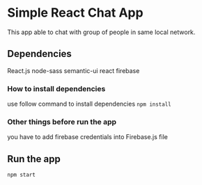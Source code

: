 # Simple React Chat App
 
 This app able to chat with group of people in same local network.
 
## Dependencies

React.js
node-sass
semantic-ui react
firebase

### How to install dependencies
use follow command to install dependencies
`npm install`

### Other things before run the app
you have to add firebase credentials into Firebase.js file

## Run the app
`npm start`

